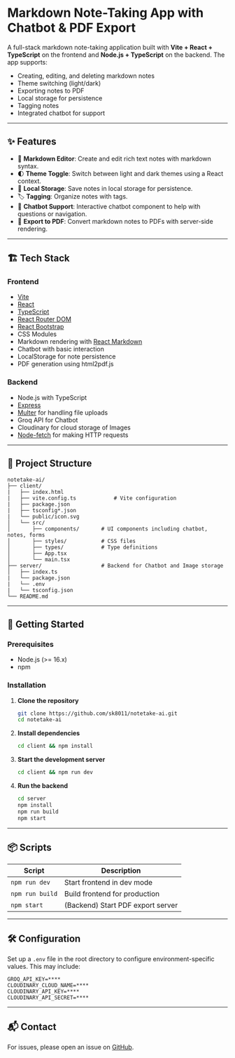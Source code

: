 # Markdown Note-Taking App with Chatbot & PDF Export

A full-stack markdown note-taking application built with **Vite + React + TypeScript** on the frontend and **Node.js + TypeScript** on the backend. The app supports:

- Creating, editing, and deleting markdown notes
- Theme switching (light/dark)
- Exporting notes to PDF
- Local storage for persistence
- Tagging notes
- Integrated chatbot for support

---

## ✨ Features

- 📝 **Markdown Editor**: Create and edit rich text notes with markdown syntax.
- 🌓 **Theme Toggle**: Switch between light and dark themes using a React context.
- 💾 **Local Storage**: Save notes in local storage for persistence.
- 🏷️ **Tagging**: Organize notes with tags.
- 🧠 **Chatbot Support**: Interactive chatbot component to help with questions or navigation.
- 📄 **Export to PDF**: Convert markdown notes to PDFs with server-side rendering.

---

## 🏗️ Tech Stack

### Frontend
- [Vite](https://vitejs.dev/)
- [React](https://reactjs.org/)
- [TypeScript](https://www.typescriptlang.org/)
- [React Router DOM](https://reactrouter.com/en/main)
- [React Bootstrap](https://react-bootstrap.github.io/)
- CSS Modules
- Markdown rendering with [React Markdown](https://github.com/remarkjs/react-markdown)
- Chatbot with basic interaction
- LocalStorage for note persistence
- PDF generation using html2pdf.js

### Backend
- Node.js with TypeScript
- [Express](https://expressjs.com/)
- [Multer](https://github.com/expressjs/multer) for handling file uploads
- Groq API for Chatbot
- Cloudinary for cloud storage of Images
- [Node-fetch](https://github.com/node-fetch/node-fetch) for making HTTP requests

---

## 📁 Project Structure

```
notetake-ai/
├── client/
|   ├── index.html
|   ├── vite.config.ts            # Vite configuration
|   ├── package.json
|   ├── tsconfig*.json            
|   └── public/icon.svg
│   └── src/
│       ├── components/       # UI components including chatbot, notes, forms
│       ├── styles/           # CSS files
│       ├── types/            # Type definitions
│       ├── App.tsx
│       └── main.tsx
├── server/                   # Backend for Chatbot and Image storage
│   ├── index.ts
|   └── package.json
|   └── .env
|   └── tsconfig.json
└── README.md
```

---

## 🚀 Getting Started

### Prerequisites
- Node.js (>= 16.x)
- npm

### Installation

1. **Clone the repository**
   ```bash
   git clone https://github.com/sk8011/notetake-ai.git
   cd notetake-ai
   ```

2. **Install dependencies**
   ```bash
   cd client && npm install
   ```

3. **Start the development server**
   ```bash
   cd client && npm run dev
   ```

4. **Run the backend**
   ```bash
   cd server
   npm install
   npm run build
   npm start
   ```

---

## 📦 Scripts

| Script         | Description              |
|----------------|--------------------------|
| `npm run dev`  | Start frontend in dev mode |
| `npm run build`| Build frontend for production |
| `npm start`    | (Backend) Start PDF export server |

---

## 🛠️ Configuration

Set up a `.env` file in the root directory to configure environment-specific values. This may include:

```env
GROQ_API_KEY=****
CLOUDINARY_CLOUD_NAME=****
CLOUDINARY_API_KEY=****
CLOUDINARY_API_SECRET=****
```

---

## 📬 Contact

For issues, please open an issue on [GitHub](https://github.com/sk8011/notetake-ai/issues).
